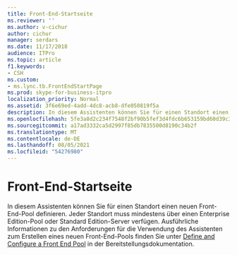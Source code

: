 ```yaml
---
title: Front-End-Startseite
ms.reviewer: ''
ms.author: v-cichur
author: cichur
manager: serdars
ms.date: 11/17/2018
audience: ITPro
ms.topic: article
f1.keywords:
- CSH
ms.custom:
- ms.lync.tb.FrontEndStartPage
ms.prod: skype-for-business-itpro
localization_priority: Normal
ms.assetid: 3f6e69ed-4add-4dc8-acb8-dfe050819f5a
description: In diesem Assistenten können Sie für einen Standort einen neuen Front-End-Pool definieren. Jeder Standort muss mindestens über einen Enterprise Edition-Pool oder Standard Edition-Server verfügen. Ausführliche Informationen zu den Anforderungen für die Verwendung des Assistenten zum Erstellen eines neuen Front-End-Pools finden Sie unter Define and Configure a Front End Pool in der Bereitstellungsdokumentation.
ms.openlocfilehash: 5fe3a8d2c234f7548f2bf90b5fef3d4fdc6b653159bd60d39c3cb0e8794a53fe
ms.sourcegitcommit: a17ad3332ca5d2997f85db7835500d8190c34b2f
ms.translationtype: MT
ms.contentlocale: de-DE
ms.lasthandoff: 08/05/2021
ms.locfileid: "54276980"
---
```

# <a name="front-end-start-page"></a>Front-End-Startseite

In diesem Assistenten können Sie für einen Standort einen neuen Front-End-Pool definieren. Jeder Standort muss mindestens über einen Enterprise Edition-Pool oder Standard Edition-Server verfügen. Ausführliche Informationen zu den Anforderungen für die Verwendung des Assistenten zum Erstellen eines neuen Front-End-Pools finden Sie unter [Define and Configure a Front End Pool](/previous-versions/office/lync-server-2013/lync-server-2013-define-and-configure-a-front-end-pool-or-standard-edition-server) in der Bereitstellungsdokumentation.